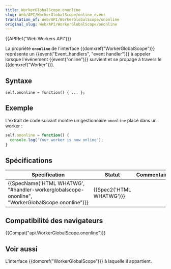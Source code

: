 ```yaml
---
title: WorkerGlobalScope.ononline
slug: Web/API/WorkerGlobalScope/online_event
translation_of: Web/API/WorkerGlobalScope/ononline
original_slug: Web/API/WorkerGlobalScope/ononline
---
```

{{APIRef("Web Workers API")}}

La propriété **`ononline`** de l'interface {{domxref("WorkerGlobalScope")}} représente un {{event("Event_handlers", "event handler")}} à appeler lorsque l'événement {{event("online")}} survient et se propage à travers le {{domxref("Worker")}}.

## Syntaxe

    self.ononline = function() { ... };

## Exemple

L'extrait de code suivant montre un gestionnaire `ononline` placé dans un worker :

```js
self.ononline = function() {
  console.log('Your worker is now online');
}
```

## Spécifications

| Spécification                                                                                                                    | Statut                           | Commentaire |
| -------------------------------------------------------------------------------------------------------------------------------- | -------------------------------- | ----------- |
| {{SpecName('HTML WHATWG', "#handler-workerglobalscope-ononline", "WorkerGlobalScope.ononline")}} | {{Spec2('HTML WHATWG')}} |             |

## Compatibilité des navigateurs

{{Compat("api.WorkerGlobalScope.ononline")}}

## Voir aussi

L'interface {{domxref("WorkerGlobalScope")}} à laquelle il appartient.
